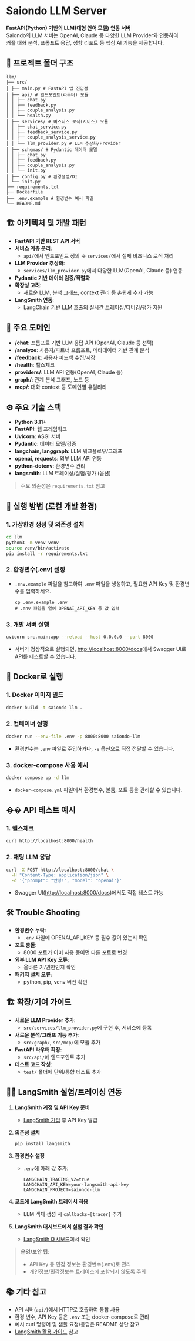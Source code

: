 # Saiondo LLM Server

**FastAPI(Python) 기반의 LLM(대형 언어 모델) 연동 서버**  
Saiondo의 LLM 서버는 OpenAI, Claude 등 다양한 LLM Provider와 연동하여  
커플 대화 분석, 프롬프트 응답, 성향 리포트 등 핵심 AI 기능을 제공합니다.

## 📁 프로젝트 폴더 구조

```
llm/
├── src/
│ ├── main.py # FastAPI 앱 진입점
│ ├── api/ # 엔드포인트(라우터) 모듈
│ │ ├── chat.py
│ │ ├── feedback.py
│ │ ├── couple_analysis.py
│ │ └── health.py
│ ├── services/ # 비즈니스 로직(서비스) 모듈
│ │ ├── chat_service.py
│ │ ├── feedback_service.py
│ │ ├── couple_analysis_service.py
│ │ └── llm_provider.py # LLM 추상화/Provider
│ ├── schemas/ # Pydantic 데이터 모델
│ │ ├── chat.py
│ │ ├── feedback.py
│ │ ├── couple_analysis.py
│ │ └── init.py
│ ├── config.py # 환경설정/DI
│ └── init.py
├── requirements.txt
├── Dockerfile
├── .env.example # 환경변수 예시 파일
└── README.md
```

## 🏗️ 아키텍처 및 개발 패턴

- **FastAPI 기반 REST API 서버**
- **서비스 계층 분리**:  
  - `api/`에서 엔드포인트 정의 → `services/`에서 실제 비즈니스 로직 처리
- **LLM Provider 추상화**:  
  - `services/llm_provider.py`에서 다양한 LLM(OpenAI, Claude 등) 연동
- **Pydantic 기반 데이터 검증/직렬화**
- **확장성 고려**:  
  - 새로운 LLM, 분석 그래프, context 관리 등 손쉽게 추가 가능
- **LangSmith 연동**:  
  - LangChain 기반 LLM 호출의 실시간 트레이싱/디버깅/평가 지원

## 🧩 주요 도메인

- **/chat**: 프롬프트 기반 LLM 응답 API (OpenAI, Claude 등 선택)
- **/analyze**: 사용자/파트너 프롬프트, 메타데이터 기반 관계 분석
- **/feedback**: 사용자 피드백 수집/저장
- **/health**: 헬스체크
- **providers/**: LLM API 연동(OpenAI, Claude 등)
- **graph/**: 관계 분석 그래프, 노드 등
- **mcp/**: 대화 context 등 도메인별 유틸리티

## ⚙️ 주요 기술 스택

- **Python 3.11+**
- **FastAPI**: 웹 프레임워크
- **Uvicorn**: ASGI 서버
- **Pydantic**: 데이터 모델/검증
- **langchain, langgraph**: LLM 워크플로우/그래프
- **openai, requests**: 외부 LLM API 연동
- **python-dotenv**: 환경변수 관리
- **langsmith**: LLM 트레이싱/실험/평가 (옵션)

> 주요 의존성은 `requirements.txt` 참고

## 🚀 실행 방법 (로컬 개발 환경)

### 1. **가상환경 생성 및 의존성 설치**

```sh
cd llm
python3 -m venv venv
source venv/bin/activate
pip install -r requirements.txt
```

### 2. **환경변수(.env) 설정**

- `.env.example` 파일을 참고하여 `.env` 파일을 생성하고, 필요한 API Key 및 환경변수를 입력하세요.
  ```
  cp .env.example .env
  # .env 파일을 열어 OPENAI_API_KEY 등 값 입력
  ```

### 3. **개발 서버 실행**

```sh
uvicorn src.main:app --reload --host 0.0.0.0 --port 8000
```
- 서버가 정상적으로 실행되면, [http://localhost:8000/docs](http://localhost:8000/docs)에서 Swagger UI로 API를 테스트할 수 있습니다.

## 🐳 Docker로 실행

### 1. **Docker 이미지 빌드**

```sh
docker build -t saiondo-llm .
```

### 2. **컨테이너 실행**

```sh
docker run --env-file .env -p 8000:8000 saiondo-llm
```

- 환경변수는 `.env` 파일로 주입하거나, `-e` 옵션으로 직접 전달할 수 있습니다.

### 3. **docker-compose 사용 예시**

```sh
docker compose up -d llm
```
- `docker-compose.yml` 파일에서 환경변수, 볼륨, 포트 등을 관리할 수 있습니다.

## �� API 테스트 예시

### 1. **헬스체크**

```sh
curl http://localhost:8000/health
```

### 2. **채팅 LLM 응답**

```sh
curl -X POST http://localhost:8000/chat \
  -H "Content-Type: application/json" \
  -d '{"prompt": "안녕!", "model": "openai"}'
```

- Swagger UI([http://localhost:8000/docs](http://localhost:8000/docs))에서도 직접 테스트 가능

## 🛠️ Trouble Shooting

- **환경변수 누락**:  
  - `.env` 파일에 OPENAI_API_KEY 등 필수 값이 있는지 확인
- **포트 충돌**:  
  - 8000 포트가 이미 사용 중이면 다른 포트로 변경
- **외부 LLM API Key 오류**:  
  - 올바른 키/권한인지 확인
- **패키지 설치 오류**:  
  - python, pip, venv 버전 확인

## 🏗️ 확장/기여 가이드

- **새로운 LLM Provider 추가**:  
  - `src/services/llm_provider.py`에 구현 후, 서비스에 등록
- **새로운 분석/그래프 기능 추가**:  
  - `src/graph/`, `src/mcp/`에 모듈 추가
- **FastAPI 라우터 확장**:  
  - `src/api/`에 엔드포인트 추가
- **테스트 코드 작성**:  
  - `test/` 폴더에 단위/통합 테스트 추가

## 🧑‍🔬 LangSmith 실험/트레이싱 연동

1. **LangSmith 계정 및 API Key 준비**  
   - [LangSmith 가입](https://smith.langchain.com/) 후 API Key 발급

2. **의존성 설치**  
   ```sh
   pip install langsmith
   ```

3. **환경변수 설정**  
   - `.env`에 아래 값 추가:
     ```
     LANGCHAIN_TRACING_V2=true
     LANGCHAIN_API_KEY=your-langsmith-api-key
     LANGCHAIN_PROJECT=saiondo-llm
     ```

4. **코드에 LangSmith 트레이서 적용**  
   - LLM 객체 생성 시 `callbacks=[tracer]` 추가

5. **LangSmith 대시보드에서 실험 결과 확인**  
   - [LangSmith 대시보드](https://smith.langchain.com/)에서 확인

> **운영/보안 팁**:  
> - API Key 등 민감 정보는 환경변수(.env)로 관리  
> - 개인정보/민감정보는 트레이스에 포함되지 않도록 주의

## 📚 기타 참고

- API 서버(`api/`)에서 HTTP로 호출하여 통합 사용
- 환경 변수, API Key 등은 `.env` 또는 docker-compose로 관리
- 예시 curl 명령어 및 샘플 요청/응답은 README 상단 참고
- [LangSmith 활용 가이드](./docs/README-SMITH.md) 참고
